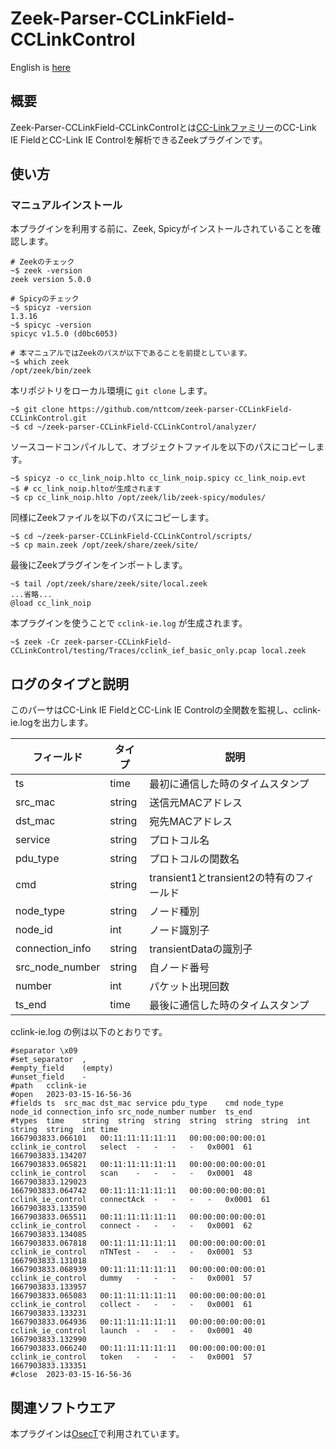 # Zeek-Parser-CCLinkField-CCLinkControl

English is [here](https://github.com/nttcom/zeek-parser-CCLinkField-CCLinkControl/blob/main/README_en.md)

## 概要

Zeek-Parser-CCLinkField-CCLinkControlとは[CC-Linkファミリー](https://www.cc-link.org/ja/cclink/index.html)のCC-Link IE FieldとCC-Link IE Controlを解析できるZeekプラグインです。

## 使い方

### マニュアルインストール

本プラグインを利用する前に、Zeek, Spicyがインストールされていることを確認します。

```
# Zeekのチェック
~$ zeek -version
zeek version 5.0.0

# Spicyのチェック
~$ spicyz -version
1.3.16
~$ spicyc -version
spicyc v1.5.0 (d0bc6053)

# 本マニュアルではZeekのパスが以下であることを前提としています。
~$ which zeek
/opt/zeek/bin/zeek
```

本リポジトリをローカル環境に `git clone` します。

```
~$ git clone https://github.com/nttcom/zeek-parser-CCLinkField-CCLinkControl.git
~$ cd ~/zeek-parser-CCLinkField-CCLinkControl/analyzer/ 
```

ソースコードコンパイルして、オブジェクトファイルを以下のパスにコピーします。

```
~$ spicyz -o cc_link_noip.hlto cc_link_noip.spicy cc_link_noip.evt
~$ # cc_link_noip.hltoが生成されます
~$ cp cc_link_noip.hlto /opt/zeek/lib/zeek-spicy/modules/
```

同様にZeekファイルを以下のパスにコピーします。

```
~$ cd ~/zeek-parser-CCLinkField-CCLinkControl/scripts/
~$ cp main.zeek /opt/zeek/share/zeek/site/
```

最後にZeekプラグインをインポートします。

```
~$ tail /opt/zeek/share/zeek/site/local.zeek
...省略...
@load cc_link_noip
```

本プラグインを使うことで `cclink-ie.log` が生成されます。

```
~$ zeek -Cr zeek-parser-CCLinkField-CCLinkControl/testing/Traces/cclink_ief_basic_only.pcap local.zeek
```

## ログのタイプと説明

このパーサはCC-Link IE FieldとCC-Link IE Controlの全関数を監視し、cclink-ie.logを出力します。

| フィールド | タイプ | 説明 |
| --- | --- | --- |
| ts | time | 最初に通信した時のタイムスタンプ |
| src_mac | string | 送信元MACアドレス |
| dst_mac | string | 宛先MACアドレス |
| service | string | プロトコル名 |
| pdu_type | string | プロトコルの関数名 |
| cmd | string | transient1とtransient2の特有のフィールド |
| node_type | string | ノード種別 |
| node_id | int | ノード識別子 |
| connection_info | string | transientDataの識別子 |
| src_node_number | string | 自ノード番号 |
| number | int | パケット出現回数 |
| ts_end | time | 最後に通信した時のタイムスタンプ |

cclink-ie.log の例は以下のとおりです。

```
#separator \x09
#set_separator	,
#empty_field	(empty)
#unset_field	-
#path	cclink-ie
#open	2023-03-15-16-56-36
#fields	ts	src_mac	dst_mac	service	pdu_type	cmd	node_type	node_id	connection_info	src_node_number	number	ts_end
#types	time	string	string	string	string	string	string	int	string	string	int	time
1667903833.066101	00:11:11:11:11:11	00:00:00:00:00:01	cclink_ie_control	select	-	-	-	-	0x0001	61	1667903833.134207
1667903833.065821	00:11:11:11:11:11	00:00:00:00:00:01	cclink_ie_control	scan	-	-	-	-	0x0001	48	1667903833.129023
1667903833.064742	00:11:11:11:11:11	00:00:00:00:00:01	cclink_ie_control	connectAck	-	-	-	-	0x0001	61	1667903833.133590
1667903833.065511	00:11:11:11:11:11	00:00:00:00:00:01	cclink_ie_control	connect	-	-	-	-	0x0001	62	1667903833.134085
1667903833.067818	00:11:11:11:11:11	00:00:00:00:00:01	cclink_ie_control	nTNTest	-	-	-	-	0x0001	53	1667903833.131018
1667903833.068939	00:11:11:11:11:11	00:00:00:00:00:01	cclink_ie_control	dummy	-	-	-	-	0x0001	57	1667903833.133957
1667903833.065083	00:11:11:11:11:11	00:00:00:00:00:01	cclink_ie_control	collect	-	-	-	-	0x0001	61	1667903833.133231
1667903833.064936	00:11:11:11:11:11	00:00:00:00:00:01	cclink_ie_control	launch	-	-	-	-	0x0001	40	1667903833.132990
1667903833.066240	00:11:11:11:11:11	00:00:00:00:00:01	cclink_ie_control	token	-	-	-	-	0x0001	57	1667903833.133351
#close	2023-03-15-16-56-36
```

## 関連ソフトウエア

本プラグインは[OsecT](https://github.com/nttcom/OsecT)で利用されています。
